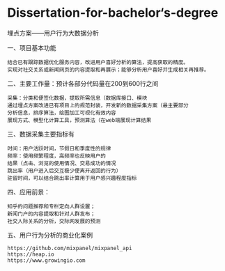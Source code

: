 # Dissertation-for-bachelor‘s-degree

埋点方案——用户行为大数据分析

一、项目基本功能

	结合已有跟踪数据优化服务内容，改进用户喜好分析的算法，提高获取的精度。
	实现对社交关系或新闻网页的内容提取和再展示；能够分析用户喜好并生成相关再推荐。


二、主要工作量：预计各部分代码量在200到600行之间

	采集：分类和便签化数据，提取所需信息（数据库接口、模块
	通过埋点方案改进已有项目上的规范封装，开发新的数据采集方案（最主要部分
	分析信息，排序算法，绘图加工可视化有效内容
	展现方式、模型化计算工具，预测算法（在web端展现计算结果


三、数据采集主要指标有
	
	时间：用户活跃时间，节假日和季度性的规律
	频率：使用频繁程度，高频率也反映用户的
	结果（点击、浏览的使用情况、交易成功的情况
	跳出率（用户进入后交互极少便离开返回的行为）
	驻留时间，可以结合跳出率计算用于用户感兴趣程度指标

四、应用前景：
	
	知乎的问题推荐和专栏定向人群设置；
	新闻门户的内容提取和针对人群发布；
	社交人际关系的分析，交际网发展的预测



五、用户行为分析的商业化案例
	
	https://github.com/mixpanel/mixpanel_api
	https://heap.io
	https://www.growingio.com
